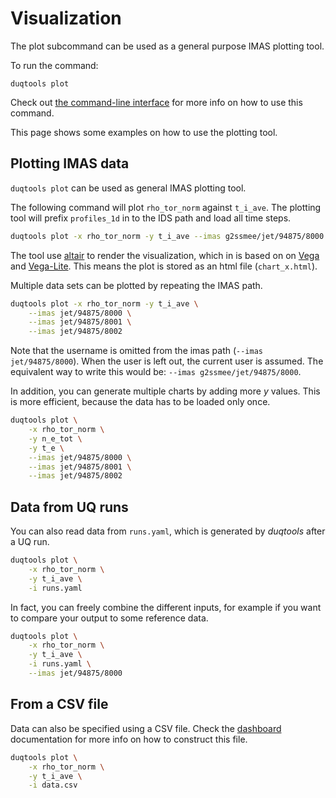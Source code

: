# Visualization

The plot subcommand can be used as a general purpose IMAS plotting tool.

To run the command:

`duqtools plot`

Check out [the command-line interface](../command-line-interface#plot) for more info on how to use this command.

This page shows some examples on how to use the plotting tool.

## Plotting IMAS data

`duqtools plot` can be used as general IMAS plotting tool.

The following command will plot `rho_tor_norm` against `t_i_ave`. The plotting tool will prefix `profiles_1d` in to the IDS path and load all time steps.

```bash
duqtools plot -x rho_tor_norm -y t_i_ave --imas g2ssmee/jet/94875/8000
```

The tool use [altair](https://altair-viz.github.io/) to render the visualization, which in is based on on [Vega](https://vega.github.io/vega) and [Vega-Lite](https://vega.github.io/vega-lite). This means the plot is stored as an html file (`chart_x.html`).

Multiple data sets can be plotted by repeating the IMAS path.

```bash
duqtools plot -x rho_tor_norm -y t_i_ave \
    --imas jet/94875/8000 \
    --imas jet/94875/8001 \
    --imas jet/94875/8002
```

Note that the username is omitted from the imas path (`--imas jet/94875/8000`). When the user is left out, the current user is assumed. The equivalent way to write this would be: `--imas g2ssmee/jet/94875/8000`.

In addition, you can generate multiple charts by adding more *y* values. This is more efficient, because the data has to be loaded only once.

```bash
duqtools plot \
    -x rho_tor_norm \
    -y n_e_tot \
    -y t_e \
    --imas jet/94875/8000 \
    --imas jet/94875/8001 \
    --imas jet/94875/8002
```

## Data from UQ runs

You can also read data from `runs.yaml`, which is generated by *duqtools* after a UQ run.

```bash
duqtools plot \
    -x rho_tor_norm \
    -y t_i_ave \
    -i runs.yaml
```

In fact, you can freely combine the different inputs, for example if you want to compare your output to some reference data.

```bash
duqtools plot \
    -x rho_tor_norm \
    -y t_i_ave \
    -i runs.yaml \
    --imas jet/94875/8000
```

## From a CSV file

Data can also be specified using a CSV file. Check the [dashboard](../dash#from-a-csv-file) documentation for more info on how to construct this file.

```bash
duqtools plot \
    -x rho_tor_norm \
    -y t_i_ave \
    -i data.csv
```
